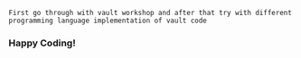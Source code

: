 
```
First go through with vault workshop and after that try with different programming language implementation of vault code 
```
### Happy Coding!
